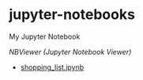 # jupyter-notebooks
My Jupyter Notebook

*NBViewer (Jupyter Notebook Viewer)*
+ [shopping_list.ipynb](http://nbviewer.jupyter.org/github/tmwatchanan/jupyter-notebooks/blob/master/tutorials/shopping_list.ipynB)
